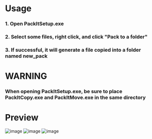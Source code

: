 # Usage

### 1. Open PackItSetup.exe

### 2. Select some files, right click, and click "Pack to a folder"

### 3. If successful, it will generate a file copied into a folder named new_pack

# WARNING

### When opening PackItSetup.exe, be sure to place PackItCopy.exe and PackItMove.exe in the same directory

# Preview
![image](https://github.com/user-attachments/assets/bd41c825-2f54-4890-83eb-36a0742992dc)
![image](https://github.com/user-attachments/assets/28d971f8-4299-4d95-9970-440dc40bf355)
![image](https://github.com/user-attachments/assets/629715bf-6141-4acd-bb8c-1c46827ca213)
